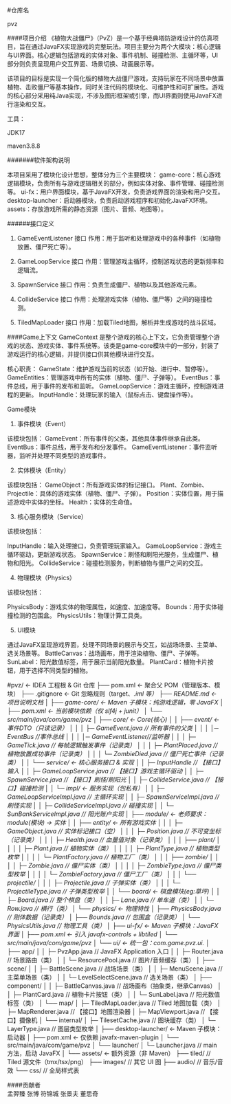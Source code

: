 #仓库名

pvz

####项目介绍
《植物大战僵尸》（PvZ）是一个基于经典塔防游戏设计的仿真项目，旨在通过JavaFX实现游戏的完整玩法。项目主要分为两个大模块：核心逻辑与UI界面。核心逻辑包括游戏的实体对象、事件机制、碰撞检测、主循环等，UI部分则负责呈现用户交互界面、场景切换、动画展示等。

该项目的目标是实现一个简化版的植物大战僵尸游戏，支持玩家在不同场景中放置植物、击败僵尸等基本操作，同时关注代码的模块化、可维护性和可扩展性。游戏的核心部分采用纯Java实现，不涉及图形框架或引擎，而UI界面则使用JavaFX进行渲染和交互。

工具：

JDK17 

maven3.8.8

#######软件架构说明

本项目采用了模块化设计思想，整体分为三个主要模块：
game-core：核心游戏逻辑模块，负责所有与游戏逻辑相关的部分，例如实体对象、事件管理、碰撞检测等。
ui-fx：用户界面模块，基于JavaFX开发，负责游戏界面的渲染和用户交互。
desktop-launcher：启动器模块，负责启动游戏程序和初始化JavaFX环境。
assets：存放游戏所需的静态资源（图片、音频、地图等）。

######接口定义
1. GameEventListener 接口
作用：用于监听和处理游戏中的各种事件（如植物放置、僵尸死亡等）。

2. GameLoopService 接口
作用：管理游戏主循环，控制游戏状态的更新频率和逻辑流。

3. SpawnService 接口
作用：负责生成僵尸、植物以及其他游戏元素。

4. CollideService 接口
作用：处理游戏实体（植物、僵尸等）之间的碰撞检测。

5. TiledMapLoader 接口
作用：加载Tiled地图，解析并生成游戏的战斗区域。


####Game上下文
GameContext 是整个游戏的核心上下文，它负责管理整个游戏的状态、游戏实体、事件系统等。该类是game-core模块中的一部分，封装了游戏运行的核心逻辑，并提供接口供其他模块进行交互。

核心职责：
GameState：维护游戏当前的状态（如开始、进行中、暂停等）。
GameEntities：管理游戏中所有的实体（植物、僵尸、子弹等）。
EventBus：事件总线，用于事件的发布和监听。
GameLoopService：游戏主循环，控制游戏进程的更新。
InputHandle：处理玩家的输入（鼠标点击、键盘操作等）。

Game模块
1. 事件模块（Event）

该模块包括：
GameEvent：所有事件的父类，其他具体事件继承自此类。
EventBus：事件总线，用于发布和分发事件。
GameEventListener：事件监听器，监听并处理不同类型的游戏事件。

2. 实体模块（Entity）

该模块包括：
GameObject：所有游戏实体的标记接口。
Plant、Zombie、Projectile：具体的游戏实体（植物、僵尸、子弹）。
Position：实体位置，用于描述游戏中实体的坐标。
Health：实体的生命值。

3. 核心服务模块（Service）

该模块包括：

InputHandle：输入处理接口，负责管理玩家输入。
GameLoopService：游戏主循环驱动，更新游戏状态。
SpawnService：刷怪和刷阳光服务，生成僵尸、植物和阳光。
CollideService：碰撞检测服务，判断植物与僵尸之间的交互。

4. 物理模块（Physics）

该模块包括：

PhysicsBody：游戏实体的物理属性，如速度、加速度等。
Bounds：用于实体碰撞检测的包围盒。
PhysicsUtils：物理计算工具类。

5. UI模块

通过JavaFX呈现游戏界面，处理不同场景的展示与交互，如战场场景、主菜单、选关场景等。
BattleCanvas：战场画布，用于渲染植物、僵尸、子弹等。
SunLabel：阳光数值标签，用于展示当前阳光数量。
PlantCard：植物卡片按钮，用于选择不同类型的植物。

#pvz/                                 ← IDEA 工程根 & Git 仓库
├── pom.xml                          ← 聚合父 POM（管理版本、模块）
├── .gitignore                       ← Git 忽略规则（target、*.iml 等）
├── README.md                        ← 项目说明文档
│
├── game-core/                       ← Maven 子模块：纯游戏逻辑，零 JavaFX
│   ├── pom.xml                      ← 当前模块依赖（仅 slf4j + junit）
│   └── src/main/java/com/game/pvz
│       ├── core/                    ← Core(核心)
│       │   ├── event/               ← 事件DTO（只读记录）
│       │   │   ├─ GameEvent.java   // 所有事件的父类
│       │   │   │─ EventBus         //事件总线
│       │   │   │─ GameEventListener//监听器
│       │   │   ├─ GameTick.java     // 每帧逻辑触发事件（记录类）
│       │   │   ├─ PlantPlaced.java  // 植物放置成功事件（记录类）
│       │   │   └─ ZombieDied.java   // 僵尸死亡事件（记录类）
│       │   └── service/             ← 核心服务接口 & 实现
│       │       ├─ InputHandle         // 【接口】输入
│       │       ├─ GameLoopService.java // 【接口】游戏主循环驱动
│       │       ├─ SpawnService.java    // 【接口】刷怪/刷阳光
│       │       ├─ CollideService.java  // 【接口】碰撞检测
│       │       └─ impl/               ← 服务实现（包私有）
│       │           ├─ GameLoopServiceImpl.java // 主循环实现
│       │           ├─ SpawnServiceImpl.java    // 刷怪实现
│       │           ├─ CollideServiceImpl.java  // 碰撞实现
│       │           └─ SunBankServiceImpl.java  // 阳光账户实现
│       ├── module/                  ← 老师要求：module(模块) → 实体
│       │   ├── entity/              ← 所有游戏实体
│       │   │  ├─ GameObject.java    // 实体标记接口（空）
│       │   │  ├─ Position.java      // 不可变坐标（记录类）
│       │   │  ├─ Health.java        // 血量值对象（记录类）
│       │   │  ├── plant/
│       │   │  │  ├─ Plant.java      // 植物实体（类）
│       │   │  │  ├─ PlantType.java  // 植物类型枚举
│       │   │  │  └─ PlantFactory.java // 植物工厂（类）
│       │   │  ├── zombie/
│       │   │  │  ├─ Zombie.java     // 僵尸实体（类）
│       │   │  │  ├─ ZombieType.java // 僵尸类型枚举
│       │   │  │  └─ ZombieFactory.java // 僵尸工厂（类）
│       │   │  └── projectile/
│       │   │     ├─ Projectile.java // 子弹实体（类）
│       │   │     └─ ProjectileType.java // 子弹类型枚举
│       │   └── board/               ← 棋盘模块(eg:草坪)
│       │       ├─ Board.java        // 整个棋盘（类）
│       │       ├─ Lane.java         // 单车道（类）
│       │       └─ Row.java          // 横行（类）
│       └── physics/                 ← 物理特性
│           ├── PhysicsBody.java     // 刚体数据（记录类）
│           ├── Bounds.java          // 包围盒（记录类）
│           └── PhysicsUtils.java    // 物理工具（类）
│
├── ui-fx/                           ← Maven 子模块：JavaFX 界面
│   ├── pom.xml                      ← 引入 javafx-controls + libtiled
│   └── src/main/java/com/game/pvz
│       └── ui/                      ← 统一包：com.game.pvz.ui.*
│           ├── app/
│           │  ├─ PvzApp.java        // JavaFX Application 入口
│           │  ├─ Router.java        // 场景路由（类）
│           │  └─ ResourcePool.java  // 图片/音频缓存（类）
│           ├── scene/
│           │  ├─ BattleScene.java   // 战场场景（类）
│           │  ├─ MenuScene.java     // 主菜单场景（类）
│           │  └─ LevelSelectScene.java // 选关场景（类）
│           ├── component/
│           │  ├─ BattleCanvas.java  // 战场画布（抽象类，继承Canvas）
│           │  ├─ PlantCard.java     // 植物卡片按钮（类）
│           │  └─ SunLabel.java      // 阳光数值标签（类）
│           └── map/
│               ├─ TiledMapLoader.java // Tiled 地图加载（类）
│               ├─ MapRenderer.java   // 【接口】地图渲染器
│               ├─ MapViewport.java   // 【接口】摄像机
│               └── internal/
│                   ├─ TilesetCache.java // 图块缓存（类）
│                   └─ LayerType.java    // 图层类型枚举
│
├── desktop-launcher/                ← Maven 子模块：启动器
│   ├── pom.xml                      ← 仅依赖 javafx-maven-plugin
│   └── src/main/java/com/game/pvz
│       └── launcher/
│           └─ Launcher.java         // main 方法，启动 JavaFX
│
└── assets/                          ← 额外资源（非 Maven）
    ├── tiled/                       // Tiled 源文件（tmx/tsx/png）
    ├── images/                      // 其它 UI 图
    ├── audio/                       // 音乐/音效
    └── css/                         // 全局样式表

####贡献者 <br>
孟羿臻 张博 符锦城  张景夫  董思奇
